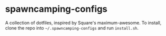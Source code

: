 # spawncamping-configs
A collection of dotfiles, inspired by Square's maximum-awesome.
To install, clone the repo into `~/.spawncamping-configs` and run `install.sh`.
